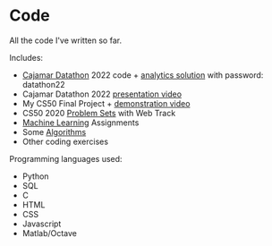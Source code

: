 # Code
All the code I've written so far.

Includes:
- [Cajamar Datathon](https://www.cajamardatalab.com/datathon-cajamar-universityhack-2022/) 2022 code + [analytics solution](https://mruddym.wixsite.com/team-origin-data) with password: datathon22
- Cajamar Datathon 2022 [presentation video](https://vimeo.com/showcase/9366887/video/719785649)
- My CS50 Final Project + [demonstration video](https://www.youtube.com/watch?v=3pOB0Sdsuko)
- CS50 2020 [Problem Sets](https://cs50.harvard.edu/x/2020/) with Web Track
- [Machine Learning](https://www.coursera.org/learn/machine-learning) Assignments
- Some [Algorithms](https://www.coursera.org/specializations/algorithms)
- Other coding exercises

Programming languages used:
- Python
- SQL
- C
- HTML
- CSS
- Javascript
- Matlab/Octave
